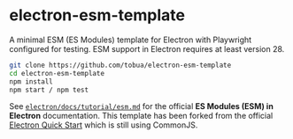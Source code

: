 # electron-esm-template

A minimal ESM (ES Modules) template for Electron with Playwright configured for testing. ESM support in Electron requires at least version 28.

```bash
git clone https://github.com/tobua/electron-esm-template
cd electron-esm-template
npm install
npm start / npm test
```

See [`electron/docs/tutorial/esm.md`](https://github.com/electron/electron/blob/main/docs/tutorial/esm.md) for the official **ES Modules (ESM) in Electron** documentation. This template has been forked from the official [Electron Quick Start](https://github.com/electron/electron-quick-start) which is still using CommonJS.
